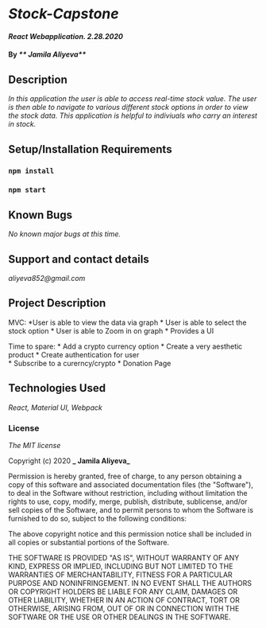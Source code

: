 # _Stock-Capstone_

#### _React Webapplication. 2.28.2020_

#### By _** Jamila Aliyeva**_

## Description

_In this application the user is able to access real-time stock value. The user is then able to navigate to various different stock options in order to view the stock data. This application is helpful to indiviuals who carry an interest in stock._


## Setup/Installation Requirements

### `npm install`
### `npm start`


## Known Bugs

_No known major bugs at this time._

## Support and contact details

_aliyeva852@gmail.com_

## Project Description 

MVC: *User is able to view the data via graph 
     * User is able to select the stock option
     * User is able to Zoom in on graph 
     * Provides a UI



Time to spare: * Add a crypto currency  option 
               * Create a very aesthetic product 
               * Create authentication for user  
               * Subscribe to a curerncy/crypto
               * Donation Page 
## Technologies Used

_React, Material UI, Webpack_


### License

*The MIT license*

Copyright (c) 2020 **_ Jamila Aliyeva_**

Permission is hereby granted, free of charge, 
to any person obtaining a copy of this software and 
associated documentation files (the "Software"), to 
deal in the Software without restriction, including 
without limitation the rights to use, copy, modify, 
merge, publish, distribute, sublicense, and/or sell 
copies of the Software, and to permit persons to whom 
the Software is furnished to do so, 
subject to the following conditions:

The above copyright notice and this permission notice 
shall be included in all copies or substantial portions of the Software.

THE SOFTWARE IS PROVIDED "AS IS", WITHOUT WARRANTY OF ANY KIND, 
EXPRESS OR IMPLIED, INCLUDING BUT NOT LIMITED TO THE WARRANTIES 
OF MERCHANTABILITY, FITNESS FOR A PARTICULAR PURPOSE AND NONINFRINGEMENT. 
IN NO EVENT SHALL THE AUTHORS OR COPYRIGHT HOLDERS BE LIABLE FOR 
ANY CLAIM, DAMAGES OR OTHER LIABILITY, WHETHER IN AN ACTION OF CONTRACT, 
TORT OR OTHERWISE, ARISING FROM, OUT OF OR IN CONNECTION WITH THE 
SOFTWARE OR THE USE OR OTHER DEALINGS IN THE SOFTWARE.
 


